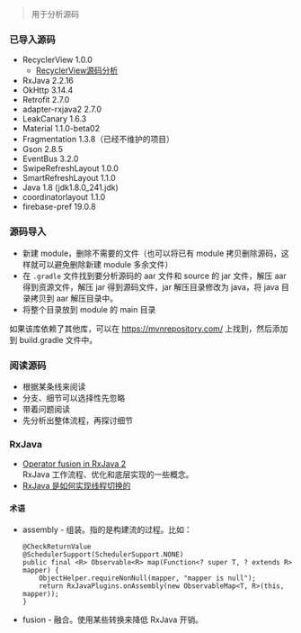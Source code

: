 > 用于分析源码

### 已导入源码

* RecyclerView 1.0.0
  * [RecyclerView源码分析](https://www.jianshu.com/p/9ddfdffee5d3)
* RxJava 2.2.16
* OkHttp 3.14.4
* Retrofit 2.7.0
* adapter-rxjava2 2.7.0
* LeakCanary 1.6.3
* Material 1.1.0-beta02
* Fragmentation 1.3.8（已经不维护的项目）
* Gson 2.8.5
* EventBus 3.2.0
* SwipeRefreshLayout 1.0.0
* SmartRefreshLayout 1.1.0
* Java 1.8 (jdk1.8.0_241.jdk)
* coordinatorlayout 1.1.0
* firebase-pref 19.0.8


### 源码导入

* 新建 module，删除不需要的文件（也可以将已有 module 拷贝删除源码，这样就可以避免删除新建 module 多余文件）
* 在 `.gradle`  文件找到要分析源码的 aar 文件和 source 的 jar 文件，解压 aar 得到资源文件，解压 jar 得到源码文件，jar 解压目录修改为 java，将 java 目录拷贝到 aar 解压目录中。
* 将整个目录放到 module 的 main 目录



如果该库依赖了其他库，可以在 https://mvnrepository.com/ 上找到，然后添加到 build.gradle 文件中。

### 阅读源码
* 根据某条线来阅读   
* 分支、细节可以选择性先忽略
* 带着问题阅读
* 先分析出整体流程，再探讨细节

### RxJava
* [Operator fusion in RxJava 2](https://proandroiddev.com/operator-fusion-in-rxjava-2-dcd6612cffae)    
    RxJava 工作流程、优化和底层实现的一些概念。
* [RxJava 是如何实现线程切换的](https://juejin.im/post/5a6751af6fb9a01cb2571794)

#### 术语
* assembly - 组装。指的是构建流的过程。比如：
    ```
    @CheckReturnValue
    @SchedulerSupport(SchedulerSupport.NONE)
    public final <R> Observable<R> map(Function<? super T, ? extends R> mapper) {
        ObjectHelper.requireNonNull(mapper, "mapper is null");
        return RxJavaPlugins.onAssembly(new ObservableMap<T, R>(this, mapper));
    }
    ```
* fusion - 融合。使用某些转换来降低 RxJava 开销。
    